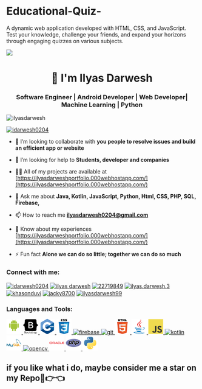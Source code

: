 # Educational-Quiz-
A dynamic web application developed with HTML, CSS, and JavaScript. Test your knowledge, challenge your friends, and expand your horizons through engaging quizzes on various subjects.



<img src="https://github.com/IlyasDarwesh/Educational-Quiz-/assets/100092188/78da0745-5b68-4d33-a251-870e878ef757.jpeg">

<br>

<h1 align="center">👋 I'm Ilyas Darwesh</h1>
<h3 align="center">Software Engineer | Android Developer | Web Developer| Machine Learning | Python</h3>

<p align="left"> <img src="https://komarev.com/ghpvc/?username=ilyasdarwesh&label=Profile%20views&color=0e75b6&style=flat" alt="ilyasdarwesh" /> </p>

<p align="left"> <a href="https://twitter.com/idarwesh0204" target="blank"><img src="https://img.shields.io/twitter/follow/idarwesh0204?logo=twitter&style=for-the-badge" alt="idarwesh0204" /></a> </p>

- 👯 I’m looking to collaborate with **you people to resolve issues and build an efficient app or website**

- 🤝 I’m looking for help to **Students, developer and companies**

- 👨‍💻 All of my projects are available at [https://ilyasdarweshportfolio.000webhostapp.com/](https://ilyasdarweshportfolio.000webhostapp.com/)

- 💬 Ask me about **Java, Kotlin, JavaScript, Python, Html, CSS, PHP, SQL, Firebase,**

- 📫 How to reach me **ilyasdarwesh0204@gmail.com**

- 📄 Know about my experiences [https://ilyasdarweshportfolio.000webhostapp.com/](https://ilyasdarweshportfolio.000webhostapp.com/)

- ⚡ Fun fact **Alone we can do so little; together we can do so much**

<h3 align="left">Connect with me:</h3>
<p align="left">
<a href="https://twitter.com/idarwesh0204" target="blank"><img align="center" src="https://raw.githubusercontent.com/rahuldkjain/github-profile-readme-generator/master/src/images/icons/Social/twitter.svg" alt="idarwesh0204" height="30" width="40" /></a>
<a href="https://linkedin.com/in/ilyas-darwesh-57242917a" target="blank"><img align="center" src="https://raw.githubusercontent.com/rahuldkjain/github-profile-readme-generator/master/src/images/icons/Social/linked-in-alt.svg" alt="ilyas darwesh" height="30" width="40" /></a>
<a href="https://stackoverflow.com/users/22719849" target="blank"><img align="center" src="https://raw.githubusercontent.com/rahuldkjain/github-profile-readme-generator/master/src/images/icons/Social/stack-overflow.svg" alt="22719849" height="30" width="40" /></a>
<a href="https://fb.com/ilyas.darwesh.3" target="blank"><img align="center" src="https://raw.githubusercontent.com/rahuldkjain/github-profile-readme-generator/master/src/images/icons/Social/facebook.svg" alt="ilyas.darwesh.3" height="30" width="40" /></a>
<a href="https://instagram.com/khasonduvi" target="blank"><img align="center" src="https://raw.githubusercontent.com/rahuldkjain/github-profile-readme-generator/master/src/images/icons/Social/instagram.svg" alt="khasonduvi" height="30" width="40" /></a>
<a href="https://www.youtube.com/@jacky8700" target="blank"><img align="center" src="https://raw.githubusercontent.com/rahuldkjain/github-profile-readme-generator/master/src/images/icons/Social/youtube.svg" alt="jacky8700" height="30" width="40" /></a>
<a href="https://www.hackerrank.com/ilyasdarwesh99" target="blank"><img align="center" src="https://raw.githubusercontent.com/rahuldkjain/github-profile-readme-generator/master/src/images/icons/Social/hackerrank.svg" alt="ilyasdarwesh99" height="30" width="40" /></a>
</p>

<h3 align="left">Languages and Tools:</h3>
<p align="left"> <a href="https://developer.android.com" target="_blank" rel="noreferrer"> <img src="https://raw.githubusercontent.com/devicons/devicon/master/icons/android/android-original-wordmark.svg" alt="android" width="40" height="40"/> </a> <a href="https://getbootstrap.com" target="_blank" rel="noreferrer"> <img src="https://raw.githubusercontent.com/devicons/devicon/master/icons/bootstrap/bootstrap-plain-wordmark.svg" alt="bootstrap" width="40" height="40"/> </a> <a href="https://www.w3schools.com/cpp/" target="_blank" rel="noreferrer"> <img src="https://raw.githubusercontent.com/devicons/devicon/master/icons/cplusplus/cplusplus-original.svg" alt="cplusplus" width="40" height="40"/> </a> <a href="https://www.w3schools.com/css/" target="_blank" rel="noreferrer"> <img src="https://raw.githubusercontent.com/devicons/devicon/master/icons/css3/css3-original-wordmark.svg" alt="css3" width="40" height="40"/> </a> <a href="https://firebase.google.com/" target="_blank" rel="noreferrer"> <img src="https://www.vectorlogo.zone/logos/firebase/firebase-icon.svg" alt="firebase" width="40" height="40"/> </a> <a href="https://git-scm.com/" target="_blank" rel="noreferrer"> <img src="https://www.vectorlogo.zone/logos/git-scm/git-scm-icon.svg" alt="git" width="40" height="40"/> </a> <a href="https://www.w3.org/html/" target="_blank" rel="noreferrer"> <img src="https://raw.githubusercontent.com/devicons/devicon/master/icons/html5/html5-original-wordmark.svg" alt="html5" width="40" height="40"/> </a> <a href="https://www.java.com" target="_blank" rel="noreferrer"> <img src="https://raw.githubusercontent.com/devicons/devicon/master/icons/java/java-original.svg" alt="java" width="40" height="40"/> </a> <a href="https://developer.mozilla.org/en-US/docs/Web/JavaScript" target="_blank" rel="noreferrer"> <img src="https://raw.githubusercontent.com/devicons/devicon/master/icons/javascript/javascript-original.svg" alt="javascript" width="40" height="40"/> </a> <a href="https://kotlinlang.org" target="_blank" rel="noreferrer"> <img src="https://www.vectorlogo.zone/logos/kotlinlang/kotlinlang-icon.svg" alt="kotlin" width="40" height="40"/> </a> <a href="https://www.mysql.com/" target="_blank" rel="noreferrer"> <img src="https://raw.githubusercontent.com/devicons/devicon/master/icons/mysql/mysql-original-wordmark.svg" alt="mysql" width="40" height="40"/> </a> <a href="https://opencv.org/" target="_blank" rel="noreferrer"> <img src="https://www.vectorlogo.zone/logos/opencv/opencv-icon.svg" alt="opencv" width="40" height="40"/> </a> <a href="https://www.oracle.com/" target="_blank" rel="noreferrer"> <img src="https://raw.githubusercontent.com/devicons/devicon/master/icons/oracle/oracle-original.svg" alt="oracle" width="40" height="40"/> </a> <a href="https://www.php.net" target="_blank" rel="noreferrer"> <img src="https://raw.githubusercontent.com/devicons/devicon/master/icons/php/php-original.svg" alt="php" width="40" height="40"/> </a> <a href="https://www.python.org" target="_blank" rel="noreferrer"> <img src="https://raw.githubusercontent.com/devicons/devicon/master/icons/python/python-original.svg" alt="python" width="40" height="40"/> </a> </p>

## if you like what i do, maybe consider me a star on my Repo🥺👉👈

